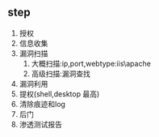 ## step
1. 授权
2. 信息收集
3. 漏洞扫描
   1. 大概扫描:ip,port,webtype:iis\apache
   2. 高级扫描:漏洞查找
4. 漏洞利用
5. 提权(shell,desktop 最高)
6. 清除痕迹和log
7. 后门
8. 渗透测试报告

